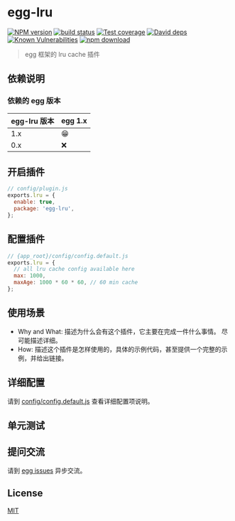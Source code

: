# egg-lru

[![NPM version][npm-image]][npm-url]
[![build status][travis-image]][travis-url]
[![Test coverage][codecov-image]][codecov-url]
[![David deps][david-image]][david-url]
[![Known Vulnerabilities][snyk-image]][snyk-url]
[![npm download][download-image]][download-url]

[npm-image]: https://img.shields.io/npm/v/egg-lru.svg?style=flat-square
[npm-url]: https://npmjs.org/package/egg-lru
[travis-image]: https://img.shields.io/travis/eggjs/egg-lru.svg?style=flat-square
[travis-url]: https://travis-ci.org/eggjs/egg-lru
[codecov-image]: https://img.shields.io/codecov/c/github/eggjs/egg-lru.svg?style=flat-square
[codecov-url]: https://codecov.io/github/eggjs/egg-lru?branch=master
[david-image]: https://img.shields.io/david/eggjs/egg-lru.svg?style=flat-square
[david-url]: https://david-dm.org/eggjs/egg-lru
[snyk-image]: https://snyk.io/test/npm/egg-lru/badge.svg?style=flat-square
[snyk-url]: https://snyk.io/test/npm/egg-lru
[download-image]: https://img.shields.io/npm/dm/egg-lru.svg?style=flat-square
[download-url]: https://npmjs.org/package/egg-lru

> egg 框架的 lru cache 插件

## 依赖说明

### 依赖的 egg 版本

egg-lru 版本 | egg 1.x
--- | ---
1.x | 😁
0.x | ❌

## 开启插件

```js
// config/plugin.js
exports.lru = {
  enable: true,
  package: 'egg-lru',
};
```

## 配置插件

```js
// {app_root}/config/config.default.js
exports.lru = {
  // all lru cache config available here
  max: 1000,
  maxAge: 1000 * 60 * 60, // 60 min cache
};
```

## 使用场景

- Why and What: 描述为什么会有这个插件，它主要在完成一件什么事情。
尽可能描述详细。
- How: 描述这个插件是怎样使用的，具体的示例代码，甚至提供一个完整的示例，并给出链接。

## 详细配置

请到 [config/config.default.js](config/config.default.js) 查看详细配置项说明。

## 单元测试

<!-- 描述如何在单元测试中使用此插件，例如 schedule 如何触发。无则省略。-->

## 提问交流

请到 [egg issues](https://github.com/eggjs/egg/issues) 异步交流。

## License

[MIT](LICENSE)
